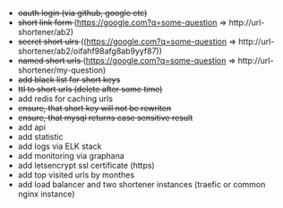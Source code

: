 - <strike>oauth login (via github, google etc)</strike>
- <strike>short link form </strike>(https://google.com?q=some-question => http://url-shortener/ab2)
- <strike>secret short ulrs </strike>((https://google.com?q=some-question => http://url-shortener/ab2/oifahf98afg8ab9yyf87))
- <strike>named short urls </strike>(https://google.com?q=some-question => http://url-shortener/my-question)
- <strike>add black list for short keys</strike>
- <strike>ttl to short urls (delete after some time)</strike>
- add redis for caching urls
- <strike>ensure, that short key will not be rewriten</strike>
- <strike>ensure, that mysql returns case sensitive result</strike>
- add api
- add statistic
- add logs via ELK stack
- add monitoring via graphana
- add letsencrypt ssl certificate (https)
- add top visited urls by monthes
- add load balancer and two shortener instances (traefic or common nginx instance)

